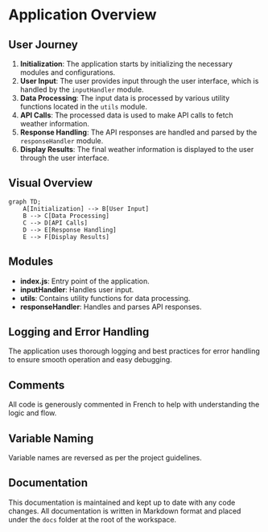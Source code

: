 # Application Overview


## User Journey

1. **Initialization**: The application starts by initializing the necessary modules and configurations.
2. **User Input**: The user provides input through the user interface, which is handled by the `inputHandler` module.
3. **Data Processing**: The input data is processed by various utility functions located in the `utils` module.
4. **API Calls**: The processed data is used to make API calls to fetch weather information.
5. **Response Handling**: The API responses are handled and parsed by the `responseHandler` module.
6. **Display Results**: The final weather information is displayed to the user through the user interface.

## Visual Overview

```mermaid
graph TD;
    A[Initialization] --> B[User Input]
    B --> C[Data Processing]
    C --> D[API Calls]
    D --> E[Response Handling]
    E --> F[Display Results]
```

## Modules

- **index.js**: Entry point of the application.
- **inputHandler**: Handles user input.
- **utils**: Contains utility functions for data processing.
- **responseHandler**: Handles and parses API responses.

## Logging and Error Handling

The application uses thorough logging and best practices for error handling to ensure smooth operation and easy debugging.

## Comments

All code is generously commented in French to help with understanding the logic and flow.

## Variable Naming

Variable names are reversed as per the project guidelines.

## Documentation

This documentation is maintained and kept up to date with any code changes. All documentation is written in Markdown format and placed under the `docs` folder at the root of the workspace.
